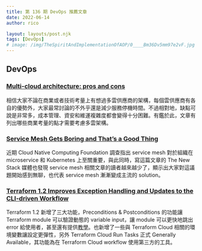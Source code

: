 ```yaml
---
title: 第 136 期 DevOps 推薦文章
date: 2022-06-14
author: rico

layout: layouts/post.njk
tags: [DevOps]
# image: /img/TheSpiritAndImplementationOfAOP/0____Bm36Dv5mm97e2vF.jpg
---
```


## DevOps

<!-- summary -->
### [Multi-cloud architecture: pros and cons](https://www.cncf.io/blog/2022/06/01/multi-cloud-architecture-pros-and-cons/)

相信大家不論在商業或者技術考量上有想過多雲供應商的架構，每個雲供應商有各自的優勢外，大家最常討論的不外乎還是減少服務停機時間。不過相對地，缺點可說是非常多，成本管理、資安和維運複雜度都會變得十分困難。有鑑於此，文章有列出哪些商業考量的點才需要考慮多雲架構。<!-- summary -->

### [Service Mesh Gets Boring and That’s a Good Thing](https://thenewstack.io/service-mesh-gets-boring-and-thats-a-good-thing/)

近期 Cloud Native Computing Foundation 調查指出 service mesh 對於組織在 microservice 和 Kubernetes 上至關重要，與此同時，寫這篇文章的 The New Stack 媒體也發現 service mesh 相關文章的讀者越來越少了，顯示出大家對這議題開始感到無聊，也代表 service mesh 漸漸變成主流的 solution。

### [Terraform 1.2 Improves Exception Handling and Updates to the CLI-driven Workflow](https://www.hashicorp.com/blog/terraform-1-2-improves-exception-handling-and-updates-to-the-cli-driven-workflow)

Terraform 1.2 新增了三大功能，Preconditions & Postconditions 的功能讓 Terraform module 可以驗證動態的 variable input，讓 module 可以更快地跳出 error 給使用者，甚至還有提供[教學](https://learn.hashicorp.com/tutorials/terraform/custom-conditions)。也新增了一些與 Terraform Cloud 相關的環境變數讓設定更彈性，另外 Terraform Cloud Run Tasks 正式 Generally Available，其功能為在 Terraform Cloud workflow 使用第三方的工具。
